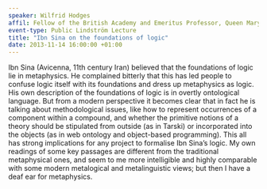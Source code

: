 ```yaml
---
speaker: Wilfrid Hodges
affil: Fellow of the British Academy and Emeritus Professor, Queen Mary, University of London
event-type: Public Lindström Lecture
title: "Ibn Sina on the foundations of logic"
date: 2013-11-14 16:00:00 +01:00
---
```

Ibn Sina (Avicenna, 11th century Iran) believed that the foundations  of logic lie in metaphysics. He complained bitterly that this has led  people to confuse logic itself with its foundations and dress up  metaphysics as logic. His own description of the foundations of logic is in overtly ontological language. But from a modern perspective it  becomes clear that in fact he is talking about methodological issues,  like how to represent occurrences of a component within a compound, and  whether the primitive notions of a theory should be stipulated from  outside (as in Tarski) or incorporated into the objects (as in web  ontology and object-based programming). This all has strong implications for any project to formalise Ibn Sina’s logic. My own readings of some  key passages are different from the traditional metaphysical ones, and  seem to me more intelligible and highly comparable with some modern  metalogical and metalinguistic views; but then I have a deaf ear for  metaphysics.
